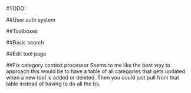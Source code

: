 #TODO:

##User auth system

##Toolboxes

##Basic search

##Edit tool page

##Fix category context processor
Seems to me like the best way to approach this would be to have a table of all categories that gets updated when a new tool is added or deleted. Then you could just pull from that table instead of having to do all the bs.

